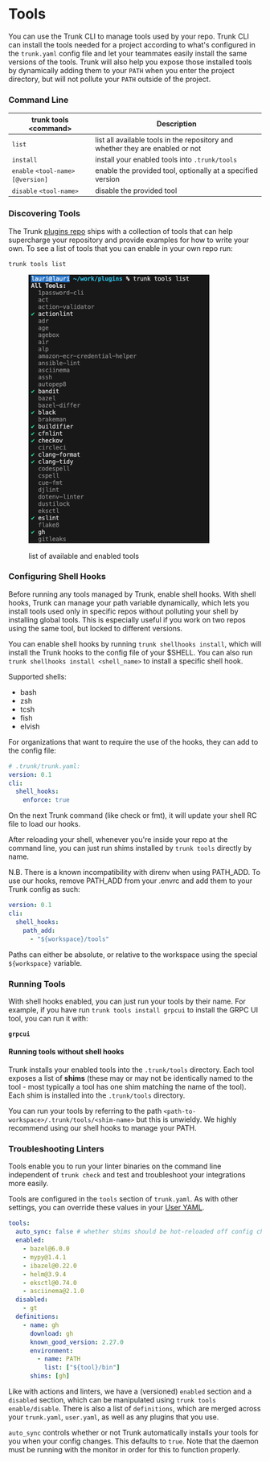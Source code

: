# Tools

You can use the Trunk CLI to manage tools used by your repo. Trunk CLI can install the tools needed for a project according to what's configured in the `trunk.yaml` config file and let your teammates easily install the same versions of the tools. Trunk will also help you expose those installed tools by dynamically adding them to your `PATH` when you enter the project directory, but will not pollute your `PATH` outside of the project.

### Command Line

| trunk tools \<command>           | Description                                                                    |
| -------------------------------- | ------------------------------------------------------------------------------ |
| `list`                           | list all available tools in the repository and whether they are enabled or not |
| `install`                        | install your enabled tools into `.trunk/tools`                                 |
| `enable` `<tool-name>[@version]` | enable the provided tool, optionally at a specified version                    |
| `disable` `<tool-name>`          | disable the provided tool                                                      |

### Discovering Tools

The Trunk [plugins repo](https://github.com/trunk-io/plugins) ships with a collection of tools that can help supercharge your repository and provide examples for how to write your own. To see a list of tools that you can enable in your own repo run:

```shell
trunk tools list
```

<figure><img src="../../../.gitbook/assets/image (17).png" alt=""><figcaption><p>list of available and enabled tools</p></figcaption></figure>

### Configuring Shell Hooks

Before running any tools managed by Trunk, enable shell hooks. With shell hooks, Trunk can manage your path variable dynamically, which lets you install tools used only in specific repos without polluting your shell by installing global tools. This is especially useful if you work on two repos using the same tool, but locked to different versions.

You can enable shell hooks by running `trunk shellhooks install`, which will install the Trunk hooks to the config file of your $SHELL. You can also run `trunk shellhooks install <shell_name>` to install a specific shell hook.

Supported shells:

* bash
* zsh
* tcsh
* fish
* elvish

For organizations that want to require the use of the hooks, they can add to the config file:

```yaml
# .trunk/trunk.yaml:
version: 0.1
cli:
  shell_hooks:
    enforce: true
```

On the next Trunk command (like check or fmt), it will update your shell RC file to load our hooks.

After reloading your shell, whenever you're inside your repo at the command line, you can just run shims installed by `trunk tools` directly by name.

N.B. There is a known incompatibility with direnv when using PATH\_ADD. To use our hooks, remove PATH\_ADD from your .envrc and add them to your Trunk config as such:

```yaml
version: 0.1
cli:
  shell_hooks:
    path_add:
      - "${workspace}/tools"
```

Paths can either be absolute, or relative to the workspace using the special `${workspace}` variable.

### Running Tools

With shell hooks enabled, you can just run your tools by their name. For example, if you have run `trunk tools install grpcui` to install the GRPC UI tool, you can run it with:

<pre><code><strong>grpcui 
</strong></code></pre>

#### Running tools without shell hooks

Trunk installs your enabled tools into the `.trunk/tools` directory. Each tool exposes a list of **shims** (these may or may not be identically named to the tool - most typically a tool has one shim matching the name of the tool). Each shim is installed into the `.trunk/tools` directory.

You can run your tools by referring to the path `<path-to-workspace>/.trunk/tools/<shim-name>` but this is unwieldy. We highly recommend using our shell hooks to manage your PATH.

### Troubleshooting Linters

Tools enable you to run your linter binaries on the command line independent of `trunk check` and test and troubleshoot your integrations more easily.

Tools are configured in the `tools` section of `trunk.yaml`. As with other settings, you can override these values in your [User YAML](../configuration/per-user-overrides.md).

```yaml
tools:
  auto_sync: false # whether shims should be hot-reloaded off config changes.
  enabled:
    - bazel@6.0.0
    - mypy@1.4.1
    - ibazel@0.22.0
    - helm@3.9.4
    - eksctl@0.74.0
    - asciinema@2.1.0
  disabled:
    - gt
  definitions:
    - name: gh
      download: gh
      known_good_version: 2.27.0
      environment:
        - name: PATH
          list: ["${tool}/bin"]
      shims: [gh]
```

Like with actions and linters, we have a (versioned) `enabled` section and a `disabled` section, which can be manipulated using `trunk tools enable/disable`. There is also a list of `definitions`, which are merged across your `trunk.yaml`, `user.yaml`, as well as any plugins that you use.

`auto_sync` controls whether or not Trunk automatically installs your tools for you when your config changes. This defaults to `true`. Note that the daemon must be running with the monitor in order for this to function properly.
